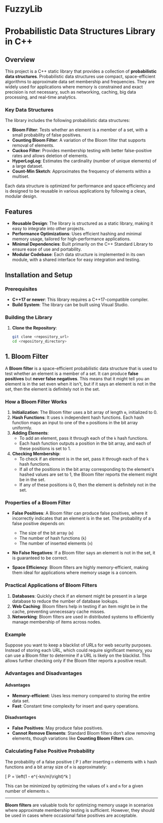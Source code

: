 # FuzzyLib

# Probabilistic Data Structures Library in C++

## Overview

This project is a C++ static library that provides a collection of **probabilistic data structures**. Probabilistic data structures use compact, space-efficient algorithms to approximate data set membership and frequencies. They are widely used for applications where memory is constrained and exact precision is not necessary, such as networking, caching, big data processing, and real-time analytics.

### Key Data Structures

The library includes the following probabilistic data structures:

- **Bloom Filter**: Tests whether an element is a member of a set, with a small probability of false positives.
- **Counting Bloom Filter**: A variation of the Bloom filter that supports removal of elements.
- **Cuckoo Filter**: Provides membership testing with better false-positive rates and allows deletion of elements.
- **HyperLogLog**: Estimates the cardinality (number of unique elements) of a large dataset.
- **Count-Min Sketch**: Approximates the frequency of elements within a multiset.

Each data structure is optimized for performance and space efficiency and is designed to be reusable in various applications by following a clean, modular design.

## Features

- **Reusable Design**: The library is structured as a static library, making it easy to integrate into other projects.
- **Performance Optimizations**: Uses efficient hashing and minimal memory usage, tailored for high-performance applications.
- **Minimal Dependencies**: Built primarily on the C++ Standard Library to ensure ease of use and portability.
- **Modular Codebase**: Each data structure is implemented in its own module, with a shared interface for easy integration and testing.

## Installation and Setup

### Prerequisites

- **C++17 or newer**: This library requires a C++17-compatible compiler.
- **Build System**: The library can be built using Visual Studio.

### Building the Library

1. **Clone the Repository**:

   ```bash
   git clone <repository_url>
   cd <repository_directory>


## 1. Bloom Filter

A **Bloom filter** is a space-efficient probabilistic data structure that is used to test whether an element is a member of a set. It can produce **false positives** but **never false negatives**. This means that it might tell you an element is in the set even when it isn't, but if it says an element is not in the set, then the element is definitely not in the set.

### How a Bloom Filter Works

1. **Initialization**: The Bloom filter uses a bit array of length `m`, initialized to 0.
2. **Hash Functions**: It uses `k` independent hash functions. Each hash function maps an input to one of the `m` positions in the bit array uniformly.
3. **Adding Elements**:
   - To add an element, pass it through each of the `k` hash functions.
   - Each hash function outputs a position in the bit array, and each of these positions is set to 1.
4. **Checking Membership**:
   - To check if an element is in the set, pass it through each of the `k` hash functions.
   - If all of the positions in the bit array corresponding to the element's hashed values are set to 1, the Bloom filter reports the element might be in the set.
   - If any of these positions is 0, then the element is definitely not in the set.

### Properties of a Bloom Filter

- **False Positives**: A Bloom filter can produce false positives, where it incorrectly indicates that an element is in the set. The probability of a false positive depends on:
  - The size of the bit array (`m`)
  - The number of hash functions (`k`)
  - The number of inserted elements (`n`)

- **No False Negatives**: If a Bloom filter says an element is not in the set, it is guaranteed to be correct.

- **Space Efficiency**: Bloom filters are highly memory-efficient, making them ideal for applications where memory usage is a concern.

### Practical Applications of Bloom Filters

1. **Databases**: Quickly check if an element might be present in a large database to reduce the number of database lookups.
2. **Web Caching**: Bloom filters help in testing if an item might be in the cache, preventing unnecessary cache misses.
3. **Networking**: Bloom filters are used in distributed systems to efficiently manage membership of items across nodes.

### Example

Suppose you want to keep a blacklist of URLs for web security purposes. Instead of storing each URL, which could require significant memory, you can use a Bloom filter to determine if a URL is likely on the blacklist. This allows further checking only if the Bloom filter reports a positive result.

### Advantages and Disadvantages

#### Advantages

- **Memory-efficient**: Uses less memory compared to storing the entire data set.
- **Fast**: Constant time complexity for insert and query operations.

#### Disadvantages

- **False Positives**: May produce false positives.
- **Cannot Remove Elements**: Standard Bloom filters don’t allow removing elements, though variations like **Counting Bloom Filters** can.

### Calculating False Positive Probability

The probability of a false positive \( P \) after inserting `n` elements with `k` hash functions and a bit array size of `m` is approximately:

\[
P = \left(1 - e^{-kn/m}\right)^k
\]

This can be minimized by optimizing the values of `k` and `m` for a given number of elements `n`.

---

**Bloom filters** are valuable tools for optimizing memory usage in scenarios where approximate membership testing is sufficient. However, they should be used in cases where occasional false positives are acceptable.

